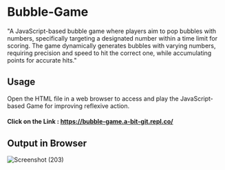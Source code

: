 # Bubble-Game
"A JavaScript-based bubble game where players aim to pop bubbles with numbers, specifically targeting a designated number within a time limit for scoring. The game dynamically generates bubbles with varying numbers, requiring precision and speed to hit the correct one, while accumulating points for accurate hits."
## Usage
Open the HTML file in a web browser to access and play the JavaScript-based Game for improving reflexive action. 
#### Click on the Link : https://bubble-game.a-bit-git.repl.co/
## Output in Browser
![Screenshot (203)](https://github.com/a-bit-git/Bubble-Game/assets/138126472/e91fc85a-bb37-4487-abe1-699e5851df86)
